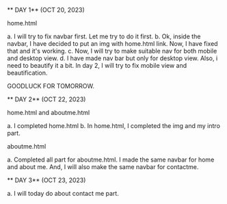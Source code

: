 ** DAY 1** (OCT 20, 2023)

 home.html 

a. I will try to fix navbar first. Let me try to do it first. 
b. Ok, inside the navbar, I have decided to put an img with home.html link. Now, I have fixed that and it's working. 
c. Now, I will try to make suitable nav for both mobile and desktop view.
d. I have made nav bar but only for desktop view. Also, i need to beautify it a bit. In day 2, I will try to fix mobile view and beautification. 

GOODLUCK FOR TOMORROW. 

** DAY 2** (OCT 22, 2023)

home.html and aboutme.html

a. I completed home.html
b. In home.html, I completed the img and my intro part. 

aboutme.html

a. Completed all part for aboutme.html. I made the same navbar for home and about me. And, I will also make the same navbar for contactme. 


** DAY 3** (OCT 23, 2023)

a. I will today do about contact me part. 

